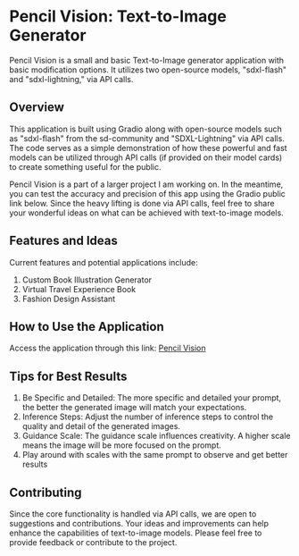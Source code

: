 # Pencil Vision: Text-to-Image Generator

Pencil Vision is a small and basic Text-to-Image generator application with basic modification options. It utilizes two open-source models, "sdxl-flash" and "sdxl-lightning," via API calls.

## Overview

This application is built using Gradio along with open-source models such as "sdxl-flash" from the sd-community and "SDXL-Lightning" via API calls. The code serves as a simple demonstration of how these powerful and fast models can be utilized through API calls (if provided on their model cards) to create something useful for the public.

Pencil Vision is a part of a larger project I am working on. In the meantime, you can test the accuracy and precision of this app using the Gradio public link below. Since the heavy lifting is done via API calls, feel free to share your wonderful ideas on what can be achieved with text-to-image models.

## Features and Ideas

Current features and potential applications include:

1) Custom Book Illustration Generator
2) Virtual Travel Experience Book
3) Fashion Design Assistant

## How to Use the Application

Access the application through this link: [Pencil Vision](https://huggingface.co/spaces/GastinoKuros/Pencil-Vision)

## Tips for Best Results
1) Be Specific and Detailed: The more specific and detailed your prompt, the better the generated image will match your expectations.
2) Inference Steps: Adjust the number of inference steps to control the quality and detail of the generated images.
3) Guidance Scale: The guidance scale influences creativity. A higher scale means the image will be more focused on the prompt.
4) Play around with scales with the same prompt to observe and get better results

## Contributing

Since the core functionality is handled via API calls, we are open to suggestions and contributions. Your ideas and improvements can help enhance the capabilities of text-to-image models. Please feel free to provide feedback or contribute to the project.
